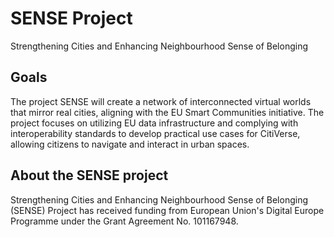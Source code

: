 # SENSE Project

Strengthening Cities and Enhancing Neighbourhood Sense of Belonging

## Goals

The project SENSE will create a network of interconnected virtual worlds that mirror real cities, aligning with the EU Smart Communities initiative. The project focuses on utilizing EU data infrastructure and complying with interoperability standards to develop practical use cases for CitiVerse, allowing citizens to navigate and interact in urban spaces.

## About the SENSE project

Strengthening Cities and Enhancing Neighbourhood Sense of Belonging (SENSE) Project has received funding from European Union's Digital Europe Programme under the Grant Agreement No. 101167948.

